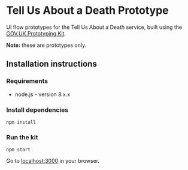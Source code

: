 # Tell Us About a Death Prototype

UI flow prototypes for the Tell Us About a Death service, built using the [GOV.UK Prototyping Kit](https://govuk-prototype-kit.herokuapp.com/docs).

**Note:** these are prototypes only.

## Installation instructions

### Requirements

- node.js - version 8.x.x

### Install dependencies

```
npm install
```

### Run the kit

```
npm start
```

Go to [localhost:3000](http://localhost:3000/) in your browser.
